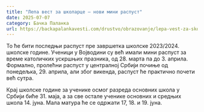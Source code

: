 ```yaml
---
title: "Лепа вест за школарце – нови мини распуст"
date: 2025-07-07
category: Бачка Паланка
url: https://backapalankavesti.com/drustvo/obrazovanje/lepa-vest-za-skolarce-novi-mini-raspust/
---
```


То ће бити последњи распуст пре завршетка школске 2023/2024. школске године. Ученици у Војводини су већ имали мини распуст за време католичких ускршњих празника, од 28. марта па до 3. априла. Формално, пролећни распуст у централној Србији почиње од понедељка, 29. априла, али због викенда, распуст ће практично почети већ сутра.

Крај школске године за ученике осмог разреда основних школа у Србији биће 31. маја, а за све остале ученике основних и средњих школа 14. јуна. Мала матура ће се одржати 17, 18. и 19. јуна.
